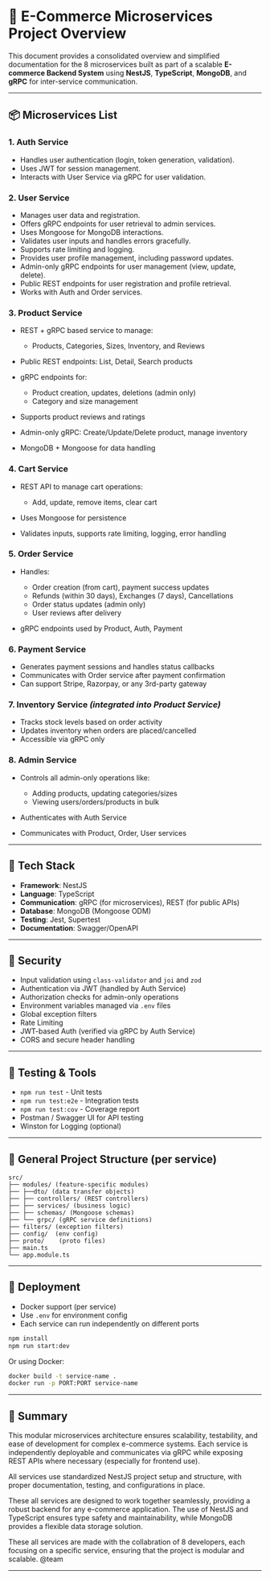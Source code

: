 # 🛒 E-Commerce Microservices Project Overview

This document provides a consolidated overview and simplified documentation for the 8 microservices built as part of a scalable **E-commerce Backend System** using **NestJS**, **TypeScript**, **MongoDB**, and **gRPC** for inter-service communication.

---

## 📦 Microservices List

### 1. **Auth Service**

* Handles user authentication (login, token generation, validation).
* Uses JWT for session management.
* Interacts with User Service via gRPC for user validation.

### 2. **User Service**

* Manages user data and registration.
* Offers gRPC endpoints for user retrieval to admin services.
* Uses Mongoose for MongoDB interactions.
* Validates user inputs and handles errors gracefully.
* Supports rate limiting and logging.
* Provides user profile management, including password updates.
* Admin-only gRPC endpoints for user management (view, update, delete).
* Public REST endpoints for user registration and profile retrieval.
* Works with Auth and Order services.

### 3. **Product Service**

* REST + gRPC based service to manage:

  * Products, Categories, Sizes, Inventory, and Reviews
* Public REST endpoints: List, Detail, Search products
* gRPC endpoints for:

  * Product creation, updates, deletions (admin only)
  * Category and size management
* Supports product reviews and ratings
* Admin-only gRPC: Create/Update/Delete product, manage inventory
* MongoDB + Mongoose for data handling

### 4. **Cart Service**

* REST API to manage cart operations:

  * Add, update, remove items, clear cart
* Uses Mongoose for persistence
* Validates inputs, supports rate limiting, logging, error handling

### 5. **Order Service**

* Handles:

  * Order creation (from cart), payment success updates
  * Refunds (within 30 days), Exchanges (7 days), Cancellations
  * Order status updates (admin only)
  * User reviews after delivery
* gRPC endpoints used by Product, Auth, Payment

### 6. **Payment Service**

* Generates payment sessions and handles status callbacks
* Communicates with Order service after payment confirmation
* Can support Stripe, Razorpay, or any 3rd-party gateway

### 7. **Inventory Service** *(integrated into Product Service)*

* Tracks stock levels based on order activity
* Updates inventory when orders are placed/cancelled
* Accessible via gRPC only

### 8. **Admin Service**

* Controls all admin-only operations like:

  * Adding products, updating categories/sizes
  * Viewing users/orders/products in bulk
* Authenticates with Auth Service
* Communicates with Product, Order, User services

---

## 🧱 Tech Stack

* **Framework**: NestJS
* **Language**: TypeScript
* **Communication**: gRPC (for microservices), REST (for public APIs)
* **Database**: MongoDB (Mongoose ODM)
* **Testing**: Jest, Supertest
* **Documentation**: Swagger/OpenAPI

---

## 🔐 Security

* Input validation using `class-validator` and `joi` and `zod`
* Authentication via JWT (handled by Auth Service)
* Authorization checks for admin-only operations
* Environment variables managed via `.env` files
* Global exception filters
* Rate Limiting
* JWT-based Auth (verified via gRPC by Auth Service)
* CORS and secure header handling

---

## 🧪 Testing & Tools

* `npm run test` - Unit tests
* `npm run test:e2e` - Integration tests
* `npm run test:cov` - Coverage report
* Postman / Swagger UI for API testing
* Winston for Logging (optional)

---

## 📁 General Project Structure (per service)

```
src/
├── modules/ (feature-specific modules)
├── ├──dto/ (data transfer objects)
├── ├── controllers/ (REST controllers)
├── ├── services/ (business logic)
├── ├── schemas/ (Mongoose schemas)
├── └── grpc/ (gRPC service definitions)
├── filters/ (exception filters)
├── config/  (env config)
├── proto/    (proto files)
├── main.ts
└── app.module.ts
```

---

## 🚀 Deployment

* Docker support (per service)
* Use `.env` for environment config
* Each service can run independently on different ports

```bash
npm install
npm run start:dev
```

Or using Docker:

```bash
docker build -t service-name .
docker run -p PORT:PORT service-name
```

---

## 🧠 Summary

This modular microservices architecture ensures scalability, testability, and ease of development for complex e-commerce systems. Each service is independently deployable and communicates via gRPC while exposing REST APIs where necessary (especially for frontend use).

All services use standardized NestJS project setup and structure, with proper documentation, testing, and configurations in place.

These all services are designed to work together seamlessly, providing a robust backend for any e-commerce application. The use of NestJS and TypeScript ensures type safety and maintainability, while MongoDB provides a flexible data storage solution.

These all services are made with the collabration of 8 developers, each focusing on a specific service, ensuring that the project is modular and scalable. @team

---